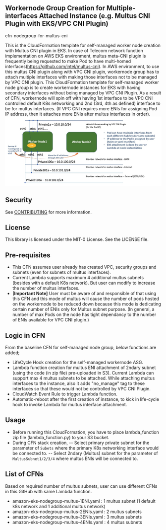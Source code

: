 ## Workernode Group Creation for Multiple-interfaces Attached Instance (e.g. Multus CNI Plugin with EKS/VPC CNI Plugin)
cfn-nodegroup-for-multus-cni 

This is the CloudFormation template for self-managed worker node creation with Multus CNI plugin in EKS. In case of Telecom network function implementation on AWS EKS environment, multus meta-CNI plugin is frequently being requested to make Pod to have multi-homed interfaces(https://github.com/intel/multus-cni). In AWS environment, to use this multus CNI plugin along with VPC CNI plugin, workernode group has to attach multiple interfaces with making those interfaces not to be managed by VPC CNI plugin. This CloudFormation template for self-managed worker node group is to create workernode instances for EKS with having secondary interfaces without being managed by VPC CNI Plugin. As a result of CFN, workernode will spin off with having 1st interface to be VPC CNI controlled default K8s networking and 2nd (3rd, 4th as defined) interface to be for multus interfaces. (If VPC CNI requires more ENIs for assigning Pod IP address, then it attaches more ENIs after multus interfaces in order). 
![nodegroup-for-multus-cni](nodegroup-for-multus-cni.jpg)

## Security

See [CONTRIBUTING](CONTRIBUTING.md#security-issue-notifications) for more information.

## License

This library is licensed under the MIT-0 License. See the LICENSE file.

## Pre-requisites
- This CFN assumes user already has created VPC, security groups and subnets (even for subnets of multus interfaces). 
- Current Lambda supports maximum 4 additional multus subnets (besides with a default K8s network). But user can modify to increase the number of multus interfaces. 
- **[Important Note]** User must be aware of and responsible of that using this CFN and this mode of multus will cause the number of pods hosted on the workernode to be reduced down because this mode is dedicating certain number of ENIs only for Multus subnet purpose. 
(In general, a number of max Pods on the node has tight dependancy to the number of ENIs available for VPC CNI plugin.)

## Logic in CFN
From the baseline CFN for self-managed node group, below functions are added;
- LifeCycle Hook creation for the self-managed workernode ASG.
- Lambda function creation for multus ENI attachment of 2ndary subnet (using the code (in zip file) pre-uploaded in S3). Current Lambda can support max 4 multus subnets to be attached. While attaching multus interfaces to the instance, also it adds "no_manage" tag to these interfaces so that these would not be controlled by VPC CNI Plugin. 
- CloudWatch Event Rule to trigger Lambda function. 
- Automatic-reboot after the first creation of instance, to kick in life-cycle hook to invoke Lambda for multus interface attachment. 

## Usage 
- Before running this CloudFormation, you have to place lambda_function zip file (lambda_function.py) to your S3 bucket.
- During CFN stack creation,
 -- Select primary private subnet for the parameter of `Subets` where the primary K8s networking interface would be connected to. 
 -- Select 2ndary (Multus) subnet for the parameter of `MultusSubnet1/2/3/4` where multus ENIs will be connected to.
 
## List of CFNs
Based on required number of multus subnets, user can use different CFNs in this GitHub with same Lambda function.
- amazon-eks-nodegroup-multus-1ENI.yaml : 1 multus subnet (1 default k8s network and 1 additional multus network)
- amazon-eks-nodegroup-multus-2ENIs.yaml : 2 multus subnets
- amazon-eks-nodegroup-multus-3ENIs.yaml : 3 multus subnets
- amazon-eks-nodegroup-multus-4ENIs.yaml : 4 multus subnets
